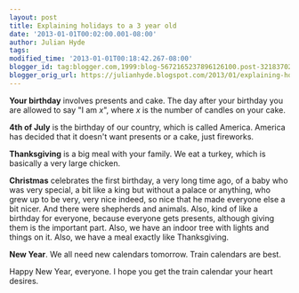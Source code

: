 ```yaml
---
layout: post
title: Explaining holidays to a 3 year old
date: '2013-01-01T00:02:00.001-08:00'
author: Julian Hyde
tags:
modified_time: '2013-01-01T00:18:42.267-08:00'
blogger_id: tag:blogger.com,1999:blog-5672165237896126100.post-3218370243421715050
blogger_orig_url: https://julianhyde.blogspot.com/2013/01/explaining-holidays-to-3-year-old.html
---
```


**Your birthday** involves presents and cake. The day after your
birthday you are allowed to say "I am <i>x</i>", where <i>x</i> is the
number of candles on your cake.

**4th of July** is the birthday of our country, which is called
America. America has decided that it doesn't want presents or a cake,
just fireworks.

**Thanksgiving** is a big meal with your family. We eat a turkey,
which is basically a very large chicken.

**Christmas** celebrates the first birthday, a very long time ago, of
a baby who was very special, a bit like a king but without a palace or
anything, who grew up to be very, very nice indeed, so nice that he
made everyone else a bit nicer. And there were shepherds and
animals. Also, kind of like a birthday for everyone, because everyone
gets presents, although giving them is the important part. Also, we
have an indoor tree with lights and things on it. Also, we have a meal
exactly like Thanksgiving.

**New Year**. We all need new calendars tomorrow. Train calendars are
best.

Happy New Year, everyone. I hope you get the train calendar your heart
desires.
